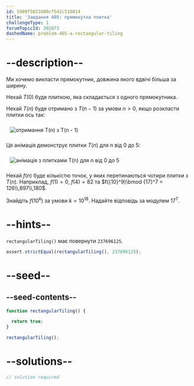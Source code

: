 ```yaml
---
id: 5900f5021000cf542c510014
title: 'Завдання 405: прямокутна плитка'
challengeType: 1
forumTopicId: 302073
dashedName: problem-405-a-rectangular-tiling
---
```


# --description--

Ми хочемо викласти прямокутник, довжина якого вдвічі більша за ширину.

Нехай $T(0)$ буде плиткою, яка складається з одного прямокутника.

Нехай $T(n)$ буде отримано з $T( n- 1)$ за умови $n > 0$, якщо розкласти плитки ось так:

<img class="img-responsive center-block" alt="отримання T(n) з T(n - 1)" src="https://cdn.freecodecamp.org/curriculum/project-euler/a-rectangular-tiling-1.png" style="background-color: white; padding: 10px;" />

Ця анімація демонструє плитки $T(n)$ для $n$ від 0 до 5:

<img class="img-responsive center-block" alt="анімація з плитками T(n) для n від 0 до 5" src="https://cdn.freecodecamp.org/curriculum/project-euler/a-rectangular-tiling-2.gif" style="background-color: white; padding: 10px;" />

Нехай $f(n)$ буде кількістю точок, у яких перетинаються чотири плитки з $T(n)$. Наприклад, $f(1) = 0$, $f(4) = 82$ та $f({10}^9)\bmod {17}^7 = 126\\,897\\,180$.

Знайдіть $f({10}^k)$ за умови $k = {10}^{18}$. Надайте відповідь за модулем ${17}^7$.

# --hints--

`rectangularTiling()` має повернути `237696125`.

```js
assert.strictEqual(rectangularTiling(), 237696125);
```

# --seed--

## --seed-contents--

```js
function rectangularTiling() {

  return true;
}

rectangularTiling();
```

# --solutions--

```js
// solution required
```
